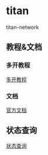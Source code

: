 # titan
titan-network
## 教程&文档
### 多开教程
[多开教程](https://medium.com/@smeb_y/depin-%E6%96%B0%E5%85%B4%E5%8A%9B%E9%87%8Ftitan-network-%E8%8A%82%E7%82%B9%E6%90%AD%E5%BB%BA%E6%95%99%E5%AD%A6-linux%E7%AF%87-%E9%99%84%E5%B8%A6%E5%AE%89%E8%A3%85%E8%84%9A%E6%9C%AC-windows-mac%E6%9A%82%E6%97%B6%E8%BF%98%E4%B8%8D%E5%A4%AA%E7%A8%B3%E5%AE%9A-%E7%AD%89%E5%BE%85%E7%A8%B3%E5%AE%9A%E5%90%8E%E6%9B%B4%E6%96%B0-7adb0b132481)
### 文档
[官方文档](https://titannet.gitbook.io/titan-network-cn)
## 状态查询
[状态查询](https://test1.titannet.io/newoverview/activationcodemanagement)
